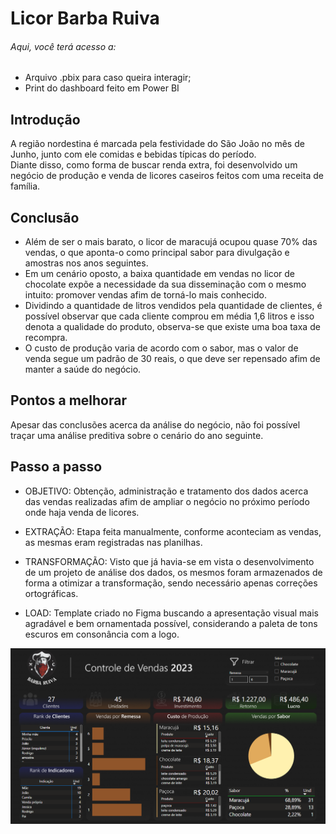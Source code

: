 # Licor Barba Ruiva

###### Aqui, você terá acesso a:
- Arquivo .pbix para caso queira interagir;
- Print do dashboard feito em Power BI

## Introdução
A região nordestina é marcada pela festividade do São João no mês de Junho, junto com ele comidas e bebidas típicas do período.  
Diante disso, como forma de buscar renda extra, foi desenvolvido um negócio de produção e venda de licores caseiros feitos com uma receita de família.

## Conclusão
- Além de ser o mais barato, o licor de maracujá ocupou quase 70% das vendas, o que aponta-o como principal sabor para divulgação e amostras nos anos seguintes.  
- Em um cenário oposto, a baixa quantidade em vendas no licor de chocolate expõe a necessidade da sua disseminação com o mesmo intuito: promover vendas afim de torná-lo mais conhecido.  
- Dividindo a quantidade de litros vendidos pela quantidade de clientes, é possível observar que cada cliente comprou em média 1,6 litros e isso denota a qualidade do produto, observa-se que existe uma boa taxa de recompra.
- O custo de produção varia de acordo com o sabor, mas o valor de venda segue um padrão de 30 reais, o que deve ser repensado afim de manter a saúde do negócio.

## Pontos a melhorar
Apesar das conclusões acerca da análise do negócio, não foi possível traçar uma análise preditiva sobre o cenário do ano seguinte.

## Passo a passo
- OBJETIVO: Obtenção, administração e tratamento dos dados acerca das vendas realizadas afim de ampliar o negócio no próximo período onde haja venda de licores.

- EXTRAÇÃO: Etapa feita manualmente, conforme aconteciam as vendas, as mesmas eram registradas nas planilhas.
- TRANSFORMAÇÃO: Visto que já havia-se em vista o desenvolvimento de um projeto de análise dos dados, os mesmos foram armazenados de forma a otimizar a transformação, sendo necessário apenas correções ortográficas.
- LOAD: Template criado no Figma buscando a apresentação visual mais agradável e bem ornamentada possível, considerando a paleta de tons escuros em consonância com a logo.

![Aqui um print do dashboard](https://github.com/BitencourtVitor/Licor_Barba_Ruiva/blob/main/print_dashboard.png)
